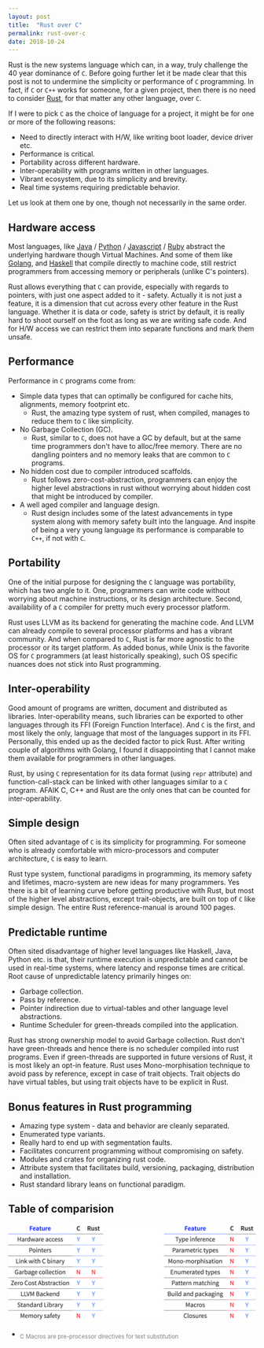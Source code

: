 ```yaml
---
layout: post
title:  "Rust over C"
permalink: rust-over-c
date: 2018-10-24
---
```


Rust is the new systems language which can, in a way, truly challenge
the 40 year dominance of `C`. Before going further let it be made
clear that this post is not to undermine the simplicity or performance
of `C` programming. In fact, if `C` or `C++` works for someone,
for a given project, then there is no need to consider [Rust][rust],
for that matter any other language, over `C`.

If I were to pick `C` as the choice of language for a project, it might
be for one or more of the following reasons:

* Need to directly interact with H/W, like writing boot loader, device
  driver etc.
* Performance is critical.
* Portability across different hardware.
* Inter-operability with programs written in other languages.
* Vibrant ecosystem, due to its simplicity and brevity.
* Real time systems requiring predictable behavior.

Let us look at them one by one, though not necessarily in the same order.

Hardware access
---------------

Most languages, like [Java][java] / [Python][python] / [Javascript][js] /
[Ruby][ruby] abstract the underlying hardware though Virtual Machines.
And some of them like [Golang][golang], and [Haskell][haskell] that
compile directly to machine code, still restrict programmers from
accessing memory or peripherals (unlike C's pointers).

Rust allows everything that `C` can provide, especially with regards to
pointers, with just one aspect added to it - safety. Actually it is not
just a feature, it is a dimension that cut across every other feature
in the Rust language. Whether it is data or code, safety is strict by
default, it is really hard to shoot ourself on the foot as long as
we are writing safe code. And for H/W access we can restrict them into
separate functions and mark them unsafe.

Performance
-----------

Performance in `C` programs come from:

* Simple data types that can optimally be configured for cache hits,
  alignments, memory footprint etc.
  * Rust, the amazing type system of rust, when compiled, manages to
    reduce them to `C` like simplicity.
* No Garbage Collection (GC).
  * Rust, similar to `C`, does not have a GC by default, but at the same
    time programmers don't have to alloc/free memory. There are no
    dangling pointers and no memory leaks that are common to `C` programs.
* No hidden cost due to compiler introduced scaffolds.
  * Rust follows zero-cost-abstraction, programmers can enjoy
    the higher level abstractions in rust without worrying about hidden
    cost that might be introduced by compiler.
* A well aged compiler and language design.
  * Rust design includes some of the latest advancements in type system
    along with memory safety built into the language. And inspite of
    being a very young language its performance is comparable to `C++`,
    if not with `C`.

Portability
-----------

One of the initial purpose for designing the `C` language was portability,
which has two angle to it. One, programmers can write code without
worrying about machine instructions, or its design architecture. Second,
availability of a `C` compiler for pretty much every processor platform.

Rust uses LLVM as its backend for generating the machine code. And
LLVM can already compile to several processor platforms and has a vibrant
community. And when compared to `C`, Rust is far more agnostic to the
processor or its target platform. As added bonus, while Unix is the
favorite OS for `C` programmers (at least historically speaking), such OS
specific nuances does not stick into Rust programming.

Inter-operability
-----------------

Good amount of programs are written, document and distributed as libraries.
Inter-operability means, such libraries can be exported to other languages
through its FFI (Foreign Function Interface). And `C` is the first, and most
likely the only, language that most of the languages support in its FFI.
Personally, this ended up as the decided factor to pick Rust. After writing
couple of algorithms with Golang, I found it disappointing that I cannot make
them available for programmers in other languages.

Rust, by using `C` representation for its data format (using `repr` attribute)
and function-call-stack can be linked with other languages similar to a `C`
program. AFAIK C, C++ and Rust are the only ones that can be counted for
inter-operability.

Simple design
-------------

Often sited advantage of `C` is its simplicity for programming. For someone
who is already comfortable with micro-processors and computer architecture,
`C` is easy to learn.

Rust type system, functional paradigms in programming, its memory safety and
lifetimes, macro-system are new ideas for many programmers. Yes there
is a bit of learning curve before getting productive with Rust, but most of
the higher level abstractions, except trait-objects, are built on top of `C`
like simple design. The entire Rust reference-manual is around 100 pages.

Predictable runtime
-------------------

Often sited disadvantage of higher level languages like Haskell, Java,
Python etc. is that, their runtime execution is unpredictable and cannot
be used in real-time systems, where latency and response times are
critical.  Root cause of unpredictable latency primarily hinges on:

* Garbage collection.
* Pass by reference.
* Pointer indirection due to virtual-tables and other language level
  abstractions.
* Runtime Scheduler for green-threads compiled into the application.

Rust has strong ownership model to avoid Garbage collection. Rust
don't have green-threads and hence there is no scheduler compiled into
rust programs. Even if green-threads are supported in future versions of
Rust, it is most likely an opt-in feature. Rust uses Mono-morphisation
technique to avoid pass by reference, except in case of trait objects.
Trait objects do have virtual tables, but using trait objects have to be
explicit in Rust.

Bonus features in Rust programming
----------------------------------

* Amazing type system - data and behavior are cleanly separated.
* Enumerated type variants.
* Really hard to end up with segmentation faults.
* Facilitates concurrent programming without compromising on safety.
* Modules and crates for organizing rust code.
* Attribute system that facilitates build, versioning, packaging,
  distribution and installation.
* Rust standard library leans on functional paradigm.

Table of comparision
--------------------

![Rust Vs C](media/rust-over-c/rustvsc.png)

* <sub style="color: gray;"> C Macros are pre-processor directives for text substitution </sub>

[rust]: https://www.rust-lang.org
[java]: https://en.wikipedia.org/wiki/Java_(programming_language)
[python]: https://en.wikipedia.org/wiki/Python_(programming_language)
[js]: https://en.wikipedia.org/wiki/JavaScript
[haskell]: https://en.wikipedia.org/wiki/Haskell_(programming_language)
[ruby]: https://en.wikipedia.org/wiki/Ruby_(programming_language)
[golang]: https://en.wikipedia.org/wiki/Go_(programming_language)

